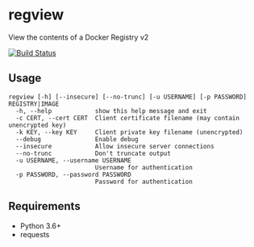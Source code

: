 # regview

View the contents of a Docker Registry v2

[![Build Status](https://travis-ci.org/ricardobranco777/regview.svg?branch=master)](https://travis-ci.org/ricardobranco777/regview)

## Usage

```
regview [-h] [--insecure] [--no-trunc] [-u USERNAME] [-p PASSWORD] REGISTRY|IMAGE
  -h, --help            show this help message and exit
  -c CERT, --cert CERT  Client certificate filename (may contain unencrypted key)
  -k KEY, --key KEY     Client private key filename (unencrypted)
  --debug               Enable debug
  --insecure            Allow insecure server connections
  --no-trunc            Don't truncate output
  -u USERNAME, --username USERNAME
                        Username for authentication
  -p PASSWORD, --password PASSWORD
                        Password for authentication
```

## Requirements

- Python 3.6+
- requests
